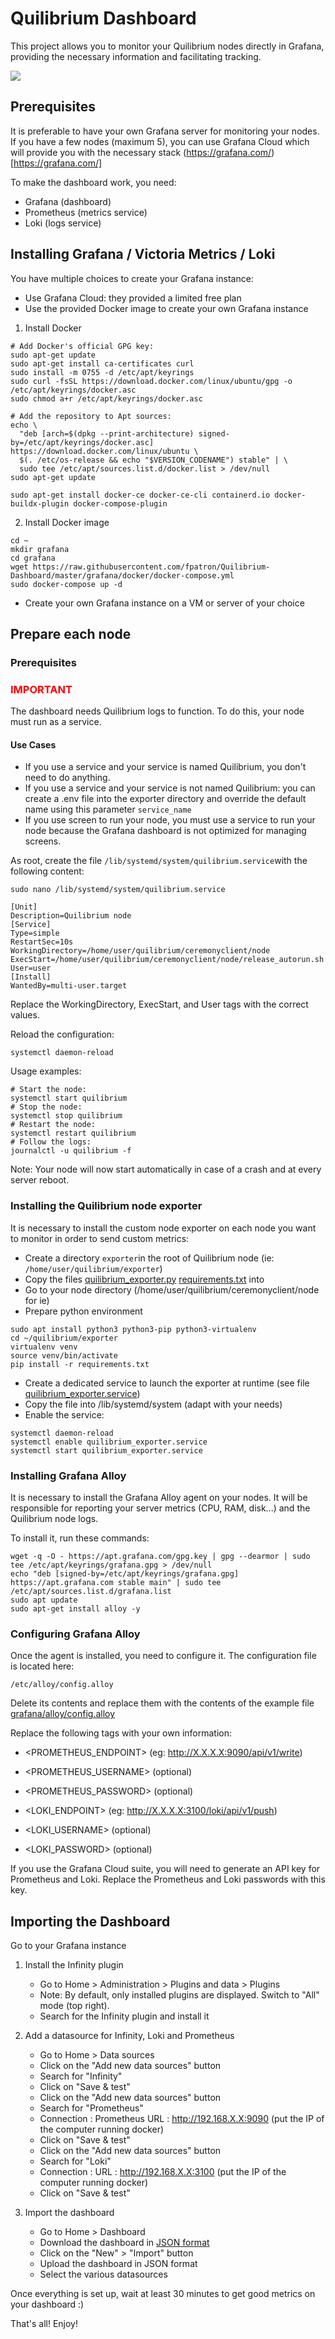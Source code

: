 # Quilibrium Dashboard

This project allows you to monitor your Quilibrium nodes directly in Grafana, providing the necessary information and facilitating tracking.

<img src="dashboard.png" />

## Prerequisites

It is preferable to have your own Grafana server for monitoring your nodes. If you have a few nodes (maximum 5), you can use Grafana Cloud which will provide you with the necessary stack (https://grafana.com/)[https://grafana.com/]

To make the dashboard work, you need:
* Grafana (dashboard)
* Prometheus (metrics service)
* Loki (logs service)

## Installing Grafana / Victoria Metrics / Loki

You have multiple choices to create your Grafana instance:

* Use Grafana Cloud: they provided a limited free plan
* Use the provided Docker image to create your own Grafana instance
1. Install Docker
```
# Add Docker's official GPG key:
sudo apt-get update
sudo apt-get install ca-certificates curl
sudo install -m 0755 -d /etc/apt/keyrings
sudo curl -fsSL https://download.docker.com/linux/ubuntu/gpg -o /etc/apt/keyrings/docker.asc
sudo chmod a+r /etc/apt/keyrings/docker.asc

# Add the repository to Apt sources:
echo \
  "deb [arch=$(dpkg --print-architecture) signed-by=/etc/apt/keyrings/docker.asc] https://download.docker.com/linux/ubuntu \
  $(. /etc/os-release && echo "$VERSION_CODENAME") stable" | \
  sudo tee /etc/apt/sources.list.d/docker.list > /dev/null
sudo apt-get update

sudo apt-get install docker-ce docker-ce-cli containerd.io docker-buildx-plugin docker-compose-plugin
```
2. Install Docker image
```
cd ~
mkdir grafana
cd grafana
wget https://raw.githubusercontent.com/fpatron/Quilibrium-Dashboard/master/grafana/docker/docker-compose.yml
sudo docker-compose up -d
```
* Create your own Grafana instance on a VM or server of your choice

## Prepare each node

### Prerequisites

### **<span style="color:red">IMPORTANT</span>** 

The dashboard needs Quilibrium logs to function. To do this, your node must run as a service.

#### Use Cases

* If you use a service and your service is named Quilibrium, you don't need to do anything.
* If you use a service and your service is not named Quilibrium: you can create a .env file into the exporter directory and override the default name using this parameter `service_name`
* If you use screen to run your node, you must use a service to run your node because the Grafana dashboard is not optimized for managing screens.

As root, create the file `/lib/systemd/system/quilibrium.service`with the following content:
```
sudo nano /lib/systemd/system/quilibrium.service
```

```
[Unit]
Description=Quilibrium node
[Service]
Type=simple
RestartSec=10s
WorkingDirectory=/home/user/quilibrium/ceremonyclient/node
ExecStart=/home/user/quilibrium/ceremonyclient/node/release_autorun.sh
User=user
[Install]
WantedBy=multi-user.target
```

Replace the WorkingDirectory, ExecStart, and User tags with the correct values.

Reload the configuration:
```
systemctl daemon-reload
```

Usage examples:

```
# Start the node:
systemctl start quilibrium
# Stop the node:
systemctl stop quilibrium
# Restart the node:
systemctl restart quilibrium
# Follow the logs:
journalctl -u quilibrium -f
```

Note: Your node will now start automatically in case of a crash and at every server reboot.

### Installing the Quilibrium node exporter

It is necessary to install the custom node exporter on each node you want to monitor in order to send custom metrics:

* Create a directory `exporter`in the root of Quilibrium node (ie: `/home/user/quilibrium/exporter`)
* Copy the files [quilibrium_exporter.py](grafana/exporter/quilibrium_exporter.py) [requirements.txt](grafana/exporter/requirements.txt) into
* Go to your node directory (/home/user/quilibrium/ceremonyclient/node for ie)
* Prepare python environment
```
sudo apt install python3 python3-pip python3-virtualenv
cd ~/quilibrium/exporter
virtualenv venv
source venv/bin/activate
pip install -r requirements.txt
```
* Create a dedicated service to launch the exporter at runtime (see file [quilibrium_exporter.service](grafana/exporter/quilibrium_exporter.service))
* Copy the file into /lib/systemd/system (adapt with your needs)
* Enable the service:
```
systemctl daemon-reload
systemctl enable quilibrium_exporter.service
systemctl start quilibrium_exporter.service
```

### Installing Grafana Alloy

It is necessary to install the Grafana Alloy agent on your nodes. It will be responsible for reporting your server metrics (CPU, RAM, disk...) and the Quilibrium node logs.

To install it, run these commands:
```
wget -q -O - https://apt.grafana.com/gpg.key | gpg --dearmor | sudo tee /etc/apt/keyrings/grafana.gpg > /dev/null                              
echo "deb [signed-by=/etc/apt/keyrings/grafana.gpg] https://apt.grafana.com stable main" | sudo tee /etc/apt/sources.list.d/grafana.list
sudo apt update
sudo apt-get install alloy -y

```

### Configuring Grafana Alloy

Once the agent is installed, you need to configure it.
The configuration file is located here:
```
/etc/alloy/config.alloy
```
Delete its contents and replace them with the contents of the example file [grafana/alloy/config.alloy](grafana/alloy/config.alloy)

Replace the following tags with your own information:

* <PROMETHEUS_ENDPOINT> (eg: http://X.X.X.X:9090/api/v1/write)
* <PROMETHEUS_USERNAME> (optional)
* <PROMETHEUS_PASSWORD> (optional)

* <LOKI_ENDPOINT> (eg:  http://X.X.X.X:3100/loki/api/v1/push)
* <LOKI_USERNAME> (optional)
* <LOKI_PASSWORD> (optional)

If you use the Grafana Cloud suite, you will need to generate an API key for Prometheus and Loki.
Replace the Prometheus and Loki passwords with this key.


## Importing the Dashboard

Go to your Grafana instance


1. Install the Infinity plugin
    * Go to Home > Administration > Plugins and data > Plugins
    * Note: By default, only installed plugins are displayed. Switch to "All" mode (top right).
    * Search for the Infinity plugin and install it

2. Add a datasource for Infinity, Loki and Prometheus
    * Go to Home > Data sources
    * Click on the "Add new data sources" button
    * Search for "Infinity"
    * Click on "Save & test"
    * Click on the "Add new data sources" button
    * Search for "Prometheus"
    * Connection : Prometheus URL : http://192.168.X.X:9090    (put the IP of the computer running docker)
    * Click on "Save & test"
    * Click on the "Add new data sources" button
    * Search for "Loki"
    * Connection : URL : http://192.168.X.X:3100             (put the IP of the computer running docker)
    * Click on "Save & test"

3. Import the dashboard
    * Go to Home > Dashboard
    * Download the dashboard in [JSON format](https://raw.githubusercontent.com/fpatron/Quilibrium-Dashboard/master/grafana/dashboard/quilibrium-dashboard.json)
    * Click on the "New" > "Import" button
    * Upload the dashboard in JSON format
    * Select the various datasources


Once everything is set up, wait at least 30 minutes to get good metrics on your dashboard :)

That's all! Enjoy!
